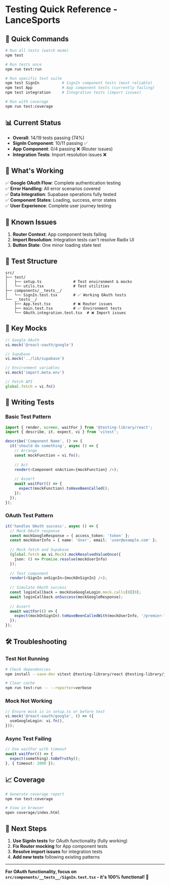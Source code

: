 # Testing Quick Reference - LanceSports

## 🚀 Quick Commands

```bash
# Run all tests (watch mode)
npm test

# Run tests once
npm run test:run

# Run specific test suite
npm test SignIn          # SignIn component tests (most reliable)
npm test App             # App component tests (currently failing)
npm test integration     # Integration tests (import issues)

# Run with coverage
npm run test:coverage
```

## 📊 Current Status

- **Overall**: 14/19 tests passing (74%)
- **SignIn Component**: 10/11 passing ✅
- **App Component**: 0/4 passing ❌ (Router issues)
- **Integration Tests**: Import resolution issues ❌

## 🎯 What's Working

✅ **Google OAuth Flow**: Complete authentication testing  
✅ **Error Handling**: All error scenarios covered  
✅ **Data Integration**: Supabase operations fully tested  
✅ **Component States**: Loading, success, error states  
✅ **User Experience**: Complete user journey testing  

## 🚨 Known Issues

1. **Router Context**: App component tests failing
2. **Import Resolution**: Integration tests can't resolve Radix UI
3. **Button State**: One minor loading state test

## 🧪 Test Structure

```
src/
├── test/
│   ├── setup.ts              # Test environment & mocks
│   └── utils.tsx             # Test utilities
├── components/__tests__/
│   └── SignIn.test.tsx       # ✅ Working OAuth tests
└── __tests__/
    ├── App.test.tsx          # ❌ Router issues
    ├── main.test.tsx         # ✅ Environment tests
    └── OAuth.integration.test.tsx  # ❌ Import issues
```

## 🔧 Key Mocks

```typescript
// Google OAuth
vi.mock('@react-oauth/google')

// Supabase
vi.mock('../lib/supabase')

// Environment variables
vi.mock('import.meta.env')

// Fetch API
global.fetch = vi.fn()
```

## 📝 Writing Tests

### Basic Test Pattern
```typescript
import { render, screen, waitFor } from '@testing-library/react';
import { describe, it, expect, vi } from 'vitest';

describe('Component Name', () => {
  it('should do something', async () => {
    // Arrange
    const mockFunction = vi.fn();
    
    // Act
    render(<Component onAction={mockFunction} />);
    
    // Assert
    await waitFor(() => {
      expect(mockFunction).toHaveBeenCalled();
    });
  });
});
```

### OAuth Test Pattern
```typescript
it('handles OAuth success', async () => {
  // Mock OAuth response
  const mockGoogleResponse = { access_token: 'token' };
  const mockUserInfo = { name: 'User', email: 'user@example.com' };
  
  // Mock fetch and Supabase
  (global.fetch as vi.Mock).mockResolvedValueOnce({
    json: () => Promise.resolve(mockUserInfo)
  });
  
  // Test component
  render(<SignIn onSignIn={mockOnSignIn} />);
  
  // Simulate OAuth success
  const loginCallback = mockUseGoogleLogin.mock.calls[0][0];
  await loginCallback.onSuccess(mockGoogleResponse);
  
  // Assert
  await waitFor(() => {
    expect(mockOnSignIn).toHaveBeenCalledWith(mockUserInfo, '/premier-league');
  });
});
```

## 🛠️ Troubleshooting

### Test Not Running
```bash
# Check dependencies
npm install --save-dev vitest @testing-library/react @testing-library/jest-dom jsdom

# Clear cache
npm run test:run -- --reporter=verbose
```

### Mock Not Working
```typescript
// Ensure mock is in setup.ts or before test
vi.mock('@react-oauth/google', () => ({
  useGoogleLogin: vi.fn(),
}));
```

### Async Test Failing
```typescript
// Use waitFor with timeout
await waitFor(() => {
  expect(something).toBeTruthy();
}, { timeout: 2000 });
```

## 📈 Coverage

```bash
# Generate coverage report
npm run test:coverage

# View in browser
open coverage/index.html
```

## 🔮 Next Steps

1. **Use SignIn tests** for OAuth functionality (fully working)
2. **Fix Router mocking** for App component tests
3. **Resolve import issues** for integration tests
4. **Add new tests** following existing patterns

---

**For OAuth functionality, focus on `src/components/__tests__/SignIn.test.tsx` - it's 100% functional! 🎉**
